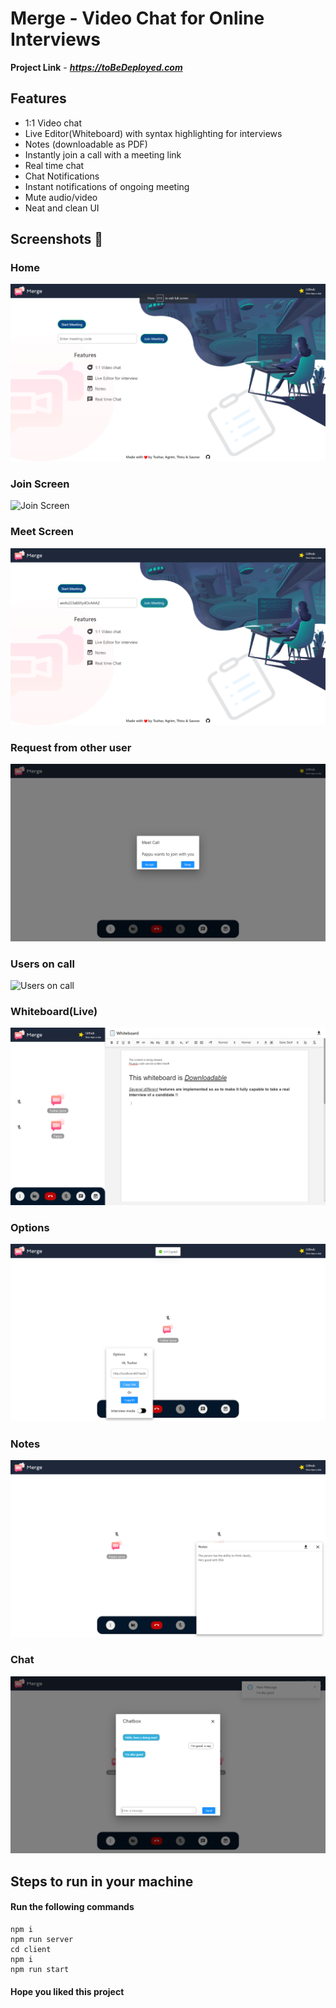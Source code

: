 # Merge - Video Chat for Online Interviews

**Project Link** - ***https://toBeDeployed.com***

## Features

- 1:1 Video chat
- Live Editor(Whiteboard) with syntax highlighting for interviews
- Notes (downloadable as PDF)
- Instantly join a call with a meeting link
- Real time chat
- Chat Notifications
- Instant notifications of ongoing meeting
- Mute audio/video
- Neat and clean UI

## Screenshots 📸

### Home

![Home](https://github.com/99SharmaTushar/Merge/blob/master/client/src/common/Screenshot%20(70).png)

### Join Screen

![Join Screen]()

### Meet Screen

![Meet Screen](https://github.com/99SharmaTushar/Merge/blob/master/client/src/common/Screenshot%20(72).png)

### Request from other user

![Request from other user](https://github.com/99SharmaTushar/Merge/blob/master/client/src/common/Screenshot%20(74).png)

### Users on call

![Users on call]()

### Whiteboard(Live)

![Whiteboard](https://github.com/99SharmaTushar/Merge/blob/master/client/src/common/Screenshot%20(77).png)

### Options

![Options](https://github.com/99SharmaTushar/Merge/blob/master/client/src/common/Screenshot%20(71).png)

### Notes

![Notes](https://github.com/99SharmaTushar/Merge/blob/master/client/src/common/Screenshot%20(76).png)

### Chat

![Chat](https://github.com/99SharmaTushar/Merge/blob/master/client/src/common/Screenshot%20(75).png)

## Steps to run in your machine

#### Run the following commands

```
npm i
npm run server
cd client
npm i
npm run start
```

#### Hope you liked this project

